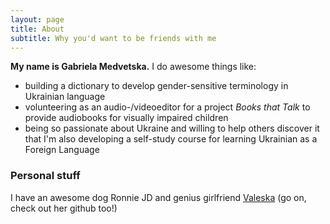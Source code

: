 ```yaml
---
layout: page
title: About
subtitle: Why you'd want to be friends with me
---
```


**My name is Gabriela Medvetska.**
I do awesome things like:

- building a dictionary to develop gender-sensitive terminology in Ukrainian language
- volunteering as an audio-/videoeditor for a project _Books that Talk_ to provide audiobooks for visually impaired children
- being so passionate about Ukraine and willing to help others discover it that I'm also developing a self-study course for learning Ukrainian as a Foreign Language


### Personal stuff

I have an awesome dog Ronnie JD and genius girlfriend [Valeska](https://github.com/MissValeska) (go on, check out her github too!)
